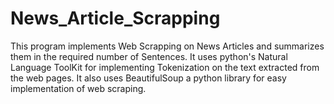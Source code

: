 # News_Article_Scrapping
This program implements Web Scrapping on News Articles and summarizes them in the required number of Sentences. 
It uses python's Natural Language ToolKit for implementing Tokenization on the text extracted from the web pages.
It also uses BeautifulSoup a python library for easy implementation of web scraping.



